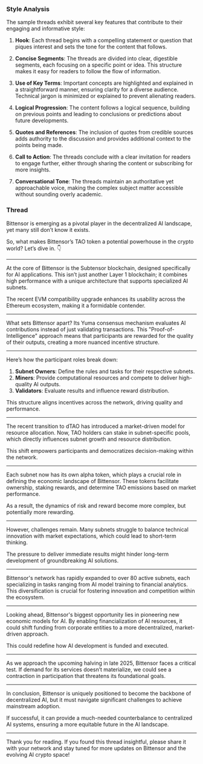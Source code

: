 ### Style Analysis

The sample threads exhibit several key features that contribute to their engaging and informative style:

1. **Hook**: Each thread begins with a compelling statement or question that piques interest and sets the tone for the content that follows.

2. **Concise Segments**: The threads are divided into clear, digestible segments, each focusing on a specific point or idea. This structure makes it easy for readers to follow the flow of information.

3. **Use of Key Terms**: Important concepts are highlighted and explained in a straightforward manner, ensuring clarity for a diverse audience. Technical jargon is minimized or explained to prevent alienating readers.

4. **Logical Progression**: The content follows a logical sequence, building on previous points and leading to conclusions or predictions about future developments.

5. **Quotes and References**: The inclusion of quotes from credible sources adds authority to the discussion and provides additional context to the points being made.

6. **Call to Action**: The threads conclude with a clear invitation for readers to engage further, either through sharing the content or subscribing for more insights.

7. **Conversational Tone**: The threads maintain an authoritative yet approachable voice, making the complex subject matter accessible without sounding overly academic.

### Thread

Bittensor is emerging as a pivotal player in the decentralized AI landscape, yet many still don’t know it exists. 

So, what makes Bittensor’s TAO token a potential powerhouse in the crypto world? Let’s dive in. 👇

-----

At the core of Bittensor is the Subtensor blockchain, designed specifically for AI applications. This isn’t just another Layer 1 blockchain; it combines high performance with a unique architecture that supports specialized AI subnets.

The recent EVM compatibility upgrade enhances its usability across the Ethereum ecosystem, making it a formidable contender.

-----

What sets Bittensor apart? Its Yuma consensus mechanism evaluates AI contributions instead of just validating transactions. This "Proof-of-Intelligence" approach means that participants are rewarded for the quality of their outputs, creating a more nuanced incentive structure.

-----

Here’s how the participant roles break down:

1. **Subnet Owners**: Define the rules and tasks for their respective subnets.
2. **Miners**: Provide computational resources and compete to deliver high-quality AI outputs.
3. **Validators**: Evaluate results and influence reward distribution.

This structure aligns incentives across the network, driving quality and performance.

-----

The recent transition to dTAO has introduced a market-driven model for resource allocation. Now, TAO holders can stake in subnet-specific pools, which directly influences subnet growth and resource distribution.

This shift empowers participants and democratizes decision-making within the network.

-----

Each subnet now has its own alpha token, which plays a crucial role in defining the economic landscape of Bittensor. These tokens facilitate ownership, staking rewards, and determine TAO emissions based on market performance. 

As a result, the dynamics of risk and reward become more complex, but potentially more rewarding.

-----

However, challenges remain. Many subnets struggle to balance technical innovation with market expectations, which could lead to short-term thinking. 

The pressure to deliver immediate results might hinder long-term development of groundbreaking AI solutions.

-----

Bittensor's network has rapidly expanded to over 80 active subnets, each specializing in tasks ranging from AI model training to financial analytics. This diversification is crucial for fostering innovation and competition within the ecosystem.

-----

Looking ahead, Bittensor's biggest opportunity lies in pioneering new economic models for AI. By enabling financialization of AI resources, it could shift funding from corporate entities to a more decentralized, market-driven approach.

This could redefine how AI development is funded and executed.

-----

As we approach the upcoming halving in late 2025, Bittensor faces a critical test. If demand for its services doesn’t materialize, we could see a contraction in participation that threatens its foundational goals.

-----

In conclusion, Bittensor is uniquely positioned to become the backbone of decentralized AI, but it must navigate significant challenges to achieve mainstream adoption. 

If successful, it can provide a much-needed counterbalance to centralized AI systems, ensuring a more equitable future in the AI landscape.

-----

Thank you for reading. If you found this thread insightful, please share it with your network and stay tuned for more updates on Bittensor and the evolving AI crypto space!